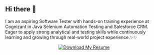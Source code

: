 ## Hi there 👋

I am an aspiring Software Tester with hands-on training experience at Cognizant in Java Selenium Automation Testing and Salesforce CRM.  
Eager to apply strong analytical and testing skills while continuously learning and growing through real-world project experience.✨✨

<p align="center">
  <a href="[https://github.com/TSakthikeerthika/TSakthikeerthika/raw/main/resume.pdf](https://github.com/TSakthikeerthika/TSakthikeerthika/blob/main/Resume_Sakthikeerthika.pdf)" download>
    <img src="https://img.shields.io/badge/📄 Download_My_Resume-2ea44f?style=for-the-badge&logo=download" alt="Download My Resume">
  </a>
</p>

<!--
**TSakthikeerthika/TSakthikeerthika** is a ✨ _special_ ✨ repository because its `README.md` (this file) appears on your GitHub profile.

Here are some ideas to get you started:

- 🔭 I’m currently working on ...
- 🌱 I’m currently learning ...
- 👯 I’m looking to collaborate on ...
- 🤔 I’m looking for help with ...
- 💬 Ask me about ...
- 📫 How to reach me: ...
- 😄 Pronouns: ...
- ⚡ Fun fact: ...
-->
